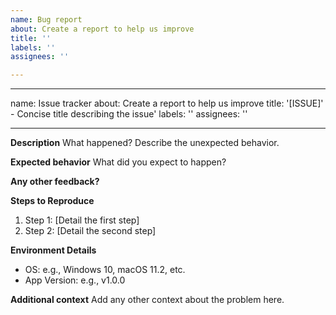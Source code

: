 ```yaml
---
name: Bug report
about: Create a report to help us improve
title: ''
labels: ''
assignees: ''

---
```


---
name: Issue tracker
about: Create a report to help us improve
title: '[ISSUE]' - Concise title describing the issue'
labels: ''
assignees: ''

---

**Description**
What happened? Describe the unexpected behavior.

**Expected behavior**
What did you expect to happen?

**Any other feedback?**

**Steps to Reproduce**
1. Step 1: [Detail the first step]
2. Step 2: [Detail the second step]

**Environment Details**
* OS: e.g., Windows 10, macOS 11.2, etc.
* App Version: e.g., v1.0.0

**Additional context**
Add any other context about the problem here.
```
